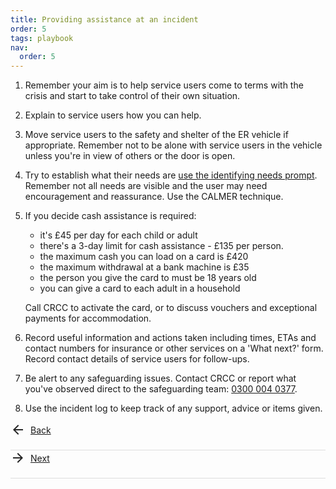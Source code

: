 ```yaml
---
title: Providing assistance at an incident
order: 5
tags: playbook
nav:
  order: 5
---
```


1. Remember your aim is to help service users come to terms with the crisis and start to take control of their own situation.
2. Explain to service users how you can help.
3. Move service users to the safety and shelter of the ER vehicle if appropriate. Remember not to be alone with service users in the vehicle unless you're in view of others or the door is open.
4. Try to establish what their needs are [use the identifying needs prompt](/identifying-peoples-needs-at-an-incident). Remember not all needs are visible and the user may need encouragement and reassurance. Use the CALMER technique.
5. If you decide cash assistance is required:
    * it's £45 per day for each child or adult
    * there's a 3-day limit for cash assistance - £135 per person.
    * the maximum cash you can load on a card is £420
    * the maximum withdrawal at a bank machine is £35
    * the person you give the card to must be 18 years old
    * you can give a card to each adult in a household

    Call CRCC to activate the card, or to discuss vouchers and exceptional payments for accommodation.

6. Record useful information and actions taken including times, ETAs and contact numbers for insurance or other services on a 'What next?' form. Record contact details of service users for follow-ups.
7. Be alert to any safeguarding issues. Contact CRCC or report what you've observed direct to the safeguarding team: <a href="tel:03000040377">0300 004 0377</a>.
8. Use the incident log to keep track of any support, advice or items given.

<script type="text/javascript" src="https://redcross.jotform.com/jsform/242132208445044"></script>

<style>
.backnext-link {
  display: flex;
  align-items: center;
}

.backnext-link {
    border-bottom: 1px solid #ddd;
    padding-bottom: 1.25rem;
}

.backnext-icon {
  width: 24px;
  height: 24px;
  fill: rgb(38, 38, 38); /* Use the color from the original inline style */
  margin-right: 8px; /* Adjust the spacing between the icon and text as needed */
}
</style>

<a href="/en-route-to-an-incident-and-arriving" class="backnext-link">
  <svg viewBox="0 0 24 24" class="backnext-icon">
<path d="M12 4l1.41 1.41L7.83 11H20v2H7.83l5.58 5.59L12 20l-8-8 8-8z"></path>
  </svg>
  Back
</a>

<a href="/identifying-peoples-needs-at-an-incident" class="backnext-link">
  <svg viewBox="0 0 24 24" class="backnext-icon">
    <path d="M12 4l-1.41 1.41L16.17 11H4v2h12.17l-5.58 5.59L12 20l8-8-8-8z"></path>
  </svg>
  Next
</a>